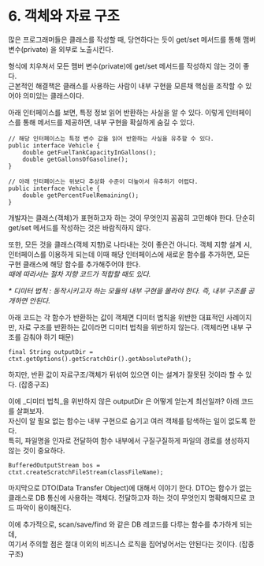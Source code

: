 # 6. 객체와 자료 구조

많은 프로그래머들은 클래스를 작성할 때, 당연하다는 듯이 get/set 메서드를 통해 맴버 변수\(private\) 을 외부로 노출시킨다.

형식에 치우쳐서 모든 맴버 변수\(private\)에 get/set 메서드를 작성하지 않는 것이 좋다.  
근본적인 해결책은 클래스를 사용하는 사람이 내부 구현을 모른채 핵심을 조작할 수 있어야 의미있는 클래스이다.

아래 인터페이스를 보면, 특정 정보 읽어 반환하는 사실을 알 수 있다. 이렇게 인터페이스를 통해 메서드를 제공하면, 내부 구현을 확실하게 숨길 수 있다.

```text
// 해당 인터페이스는 특정 변수 값을 읽어 반환하는 사실을 유추할 수 있다.
public interface Vehicle {
    double getFuelTankCapacityInGallons();
    double getGallonsOfGasoline();
}
   
// 아래 인터페이스는 위보다 추상화 수준이 더높아서 유추하기 어렵다.
public interface Vehicle {
    double getPercentFuelRemaining();
}
```

개발자는 클래스\(객체\)가 표현하고자 하는 것이 무엇인지 꼼꼼히 고민해야 한다. 단순히 get/set 메서드를 작성하는 것은 바람직하지 않다.

또한, 모든 것을 클래스\(객체 지향\)로 나타내는 것이 좋은건 아니다. 객체 지향 설계 시, 인터페이스를 이용하게 되는데 이때 해당 인터페이스에 새로운 함수를 추가하면, 모든 구현 클래스에 해당 함수를 추가해주어야 한다.   
_때에 따라서는 절차 지향 코드가 적합할 때도 있다._

_\* 디미터 법칙 : 동작시키고자 하는 모듈의 내부 구현을 몰라야 한다. 즉, 내부 구조를 공개하면 안된다._

아래 코드는 각 함수가 반환하는 값이 객체면 디미터 법칙을 위반한 대표적인 사례이지만, 자료 구조를 반환하는 값이라면 디미터 법칙을 위반하지 않는다. \(객체라면 내부 구조를 감춰야 하기 때문\)

```text
final String outputDir = ctxt.getOptions().getScratchDir().getAbsolutePath();
```

하지만, 반환 값이 자료구조/객체가 뒤섞여 있으면 이는 설계가 잘못된 것이라 할 수 있다. \(잡종구조\)

이에 _디미터 법칙_을 위반하지 않은 outputDir 은 어떻게 얻는게 최선일까? 아래 코드를 살펴보자.  
자신이 알 필요 없는 함수는 내부 구현으로 숨기고 여러 객체를 탐색하는 일이 없도록 한다.  
특히, 파일명을 인자로 전달하여 함수 내부에서 구질구질하게 파일의 경로를 생성하지 않는 것이 중요하다.

```text
BufferedOutputStream bos = ctxt.createScratchFileStream(classFileName);
```

마지막으로 DTO\(Data Transfer Object\)에 대해서 이야기 한다. DTO는 함수가 없는 클래스로 DB 통신에 사용하는 객체다. 전달하고자 하는 것이 무엇인지 명확해지므로 코드 파악이 용이해진다. 

이에 추가적으로, scan/save/find 와 같은 DB 레코드를 다루는 함수를 추가하게 되는데,  
여기서 주의할 점은 절대 이외의 비즈니스 로직을 집어넣어서는 안된다는 것이다. \(잡종 구조\)

